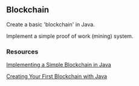 ## Blockchain

Create a basic 'blockchain' in Java.

Implement a simple proof of work (mining) system.

### Resources

[Implementing a Simple Blockchain in Java](https://www.baeldung.com/java-blockchain)

[Creating Your First Blockchain with Java](https://medium.com/programmers-blockchain/create-simple-blockchain-java-tutorial-from-scratch-6eeed3cb03fa)
